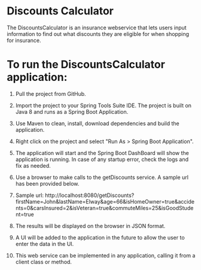 # Discounts Calculator
The DiscountsCalculator is an insurance webservice that lets users input information to find out what discounts they are eligible for when shopping for insurance.

# To run the DiscountsCalculator application:

1. Pull the project from GitHub.

2. Import the project to your Spring Tools Suite IDE. The project is built on Java 8 and runs as a Spring Boot Application.
 
3. Use Maven to clean, install, download dependencies and build the application. 

4. Right click on the project and select "Run As > Spring Boot Application".

5. The application will start and the Spring Boot DashBoard will show the application is running. In case of any startup error, check the logs and fix as needed. 

6. Use a browser to make calls to the getDiscounts service. A sample url has been provided below. 

7. Sample url:
	http://localhost:8080/getDiscounts?firstName=John&lastName=Elway&age=66&isHomeOwner=true&accidents=0&carsInsured=2&isVeteran=true&commuteMiles=25&isGoodStudent=true 
	
8. The results will be displayed on the browser in JSON format. 

9. A UI will be added to the application in the future to allow the user to enter the data in the UI.

10. This web service can be implemented in any application, calling it from a client class or method.
